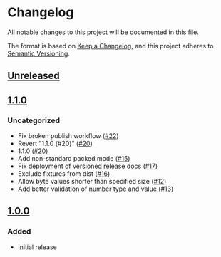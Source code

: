 # Changelog
All notable changes to this project will be documented in this file.

The format is based on [Keep a Changelog](https://keepachangelog.com/en/1.0.0/),
and this project adheres to [Semantic Versioning](https://semver.org/spec/v2.0.0.html).

## [Unreleased]

## [1.1.0]
### Uncategorized
- Fix broken publish workflow ([#22](https://github.com/MetaMask/abi-utils/pull/22))
- Revert "1.1.0 (#20)" ([#20](https://github.com/MetaMask/abi-utils/pull/20))
- 1.1.0 ([#20](https://github.com/MetaMask/abi-utils/pull/20))
- Add non-standard packed mode ([#15](https://github.com/MetaMask/abi-utils/pull/15))
- Fix deployment of versioned release docs ([#17](https://github.com/MetaMask/abi-utils/pull/17))
- Exclude fixtures from dist ([#16](https://github.com/MetaMask/abi-utils/pull/16))
- Allow byte values shorter than specified size ([#12](https://github.com/MetaMask/abi-utils/pull/12))
- Add better validation of number type and value ([#13](https://github.com/MetaMask/abi-utils/pull/13))

## [1.0.0]
### Added
- Initial release

[Unreleased]: https://github.com/MetaMask/abi-utils/compare/v1.1.0...HEAD
[1.1.0]: https://github.com/MetaMask/abi-utils/compare/v1.0.0...v1.1.0
[1.0.0]: https://github.com/MetaMask/abi-utils/releases/tag/v1.0.0
